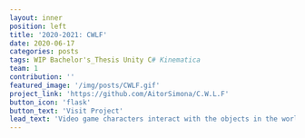 ```yaml
---
layout: inner
position: left
title: '2020-2021: CWLF'
date: 2020-06-17
categories: posts
tags: WIP Bachelor's_Thesis Unity C# Kinematica
team: 1
contribution: ''
featured_image: '/img/posts/CWLF.gif'
project_link: 'https://github.com/AitorSimona/C.W.L.F'
button_icon: 'flask'
button_text: 'Visit Project'
lead_text: 'Video game characters interact with the objects in the world in many different ways. They climb, vault and hold onto objects. They slide on ice, and dive into water. The idea behind this work is to provide a modular and easy to use framework that simplifies the process of creating all of these different interactions.'
---
```


